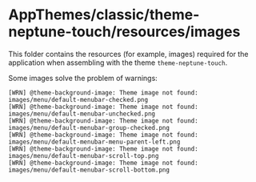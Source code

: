# AppThemes/classic/theme-neptune-touch/resources/images

This folder contains the resources (for example, images) required for the application 
when assembling with the theme `theme-neptune-touch`.

Some images solve the problem of warnings:

```log
[WRN] @theme-background-image: Theme image not found: images/menu/default-menubar-checked.png
[WRN] @theme-background-image: Theme image not found: images/menu/default-menubar-unchecked.png
[WRN] @theme-background-image: Theme image not found: images/menu/default-menubar-group-checked.png
[WRN] @theme-background-image: Theme image not found: images/menu/default-menubar-menu-parent-left.png
[WRN] @theme-background-image: Theme image not found: images/menu/default-menubar-scroll-top.png
[WRN] @theme-background-image: Theme image not found: images/menu/default-menubar-scroll-bottom.png
```